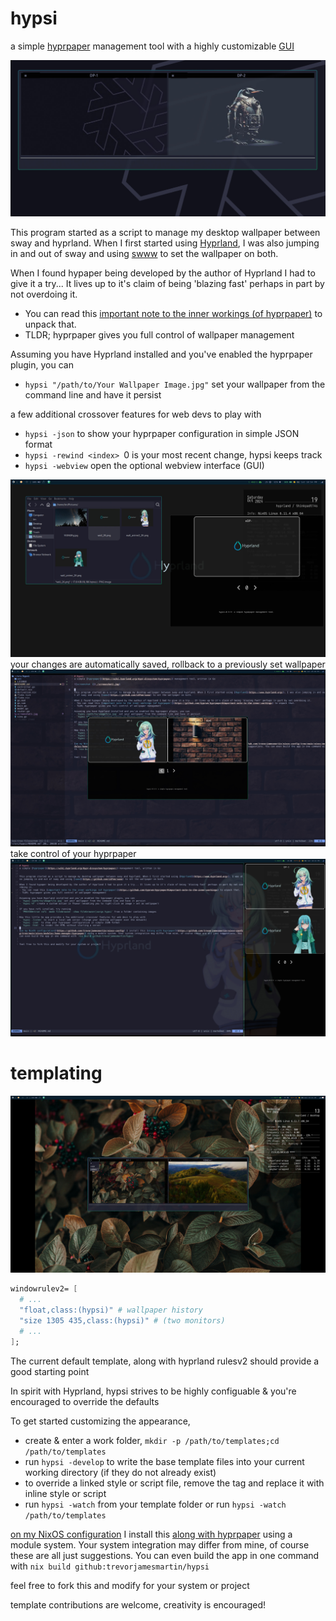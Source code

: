 # hypsi

a simple [hyprpaper](https://wiki.hyprland.org/Hypr-Ecosystem/hyprpaper/) management tool with a highly customizable [GUI](#templating)

![](./assets/hypsi-webview.jpg)

This program started as a script to manage my desktop wallpaper between sway and
hyprland. When I first started using [Hyprland](https://www.hyprland.org/), I
was also jumping in and out of sway and using
[swww](https://github.com/LGFae/swww) to set the wallpaper on both.

When I found hypaper being developed by the author of Hyprland I had to give it
a try... It lives up to it's claim of being 'blazing fast' perhaps in part by
not overdoing it.

- You can read this
  [important note to the inner workings (of hyprpaper)](https://github.com/hyprwm/hyprpaper#important-note-to-the-inner-workings)
  to unpack that.
- TLDR; hyprpaper gives you full control of wallpaper management

Assuming you have Hyprland installed and you've enabled the hyprpaper plugin,
you can

- `hypsi "/path/to/Your Wallpaper Image.jpg"` set your wallpaper from the command line and
  have it persist

a few additional crossover features for web devs to play with

- `hypsi -json` to show your hyprpaper configuration in simple JSON format
- `hypsi -rewind <index> `0 is your most recent change, hypsi keeps track
- `hypsi -webview` open the optional webview interface (GUI)

![screenshot 3](./assets/screenshot3.jpg) your changes are automatically saved,
rollback to a previously set wallpaper ![screenshot 2](./assets/screenshot2.jpg)
take control of your hyprpaper ![screenshot 1](./assets/screenshot1.jpg)

# templating

![screenshot 4](./assets/screenshot4.jpg)

```nix
windowrulev2= [
  # ...
  "float,class:(hypsi)" # wallpaper history
  "size 1305 435,class:(hypsi)" # (two monitors)
  # ...
];
```

The current default template, along with hyprland rulesv2 should provide a good
starting point

In spirit with Hyprland, hypsi strives to be highly configuable & you're
encouraged to override the defaults

To get started customizing the appearance,

- create & enter a work folder,
  `mkdir -p /path/to/templates;cd /path/to/templates`
- run `hypsi -develop` to write the base template files into your current
  working directory (if they do not already exist)
- to override a linked style or script file, remove the tag and replace it with
  inline style or script
- run `hypsi -watch` from your template folder or run
  `hypsi -watch /path/to/templates`

[on my NixOS configuration](https://github.com/trevorjamesmartin/nixos-config) I
install this
[along with hyprpaper](https://github.com/trevorjamesmartin/nixos-config/tree/main/nixos/modules/home-manager/hyprpaper)
using a module system. Your system integration may differ from mine, of course
these are all just suggestions. You can even build the app in one command with
`nix build github:trevorjamesmartin/hypsi`

feel free to fork this and modify for your system or project

template contributions are welcome, creativity is encouraged!
